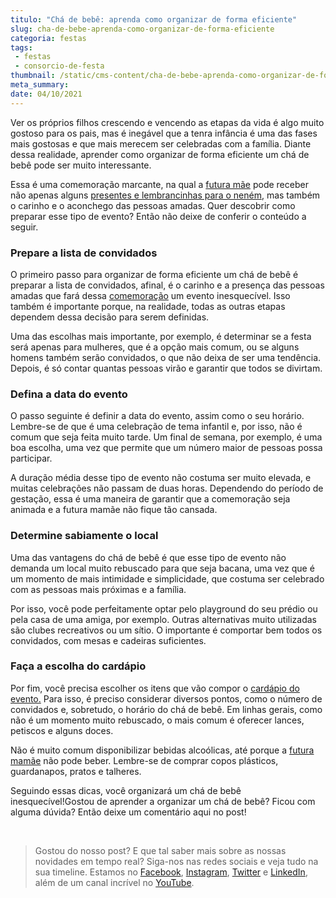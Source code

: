```yaml
---
titulo: "Chá de bebê: aprenda como organizar de forma eficiente"
slug: cha-de-bebe-aprenda-como-organizar-de-forma-eficiente
categoria: festas
tags:
 - festas
 - consorcio-de-festa
thumbnail: /static/cms-content/cha-de-bebe-aprenda-como-organizar-de-forma-eficiente.jpeg
meta_summary: 
date: 04/10/2021
---
```

Ver os próprios filhos crescendo e vencendo as etapas da vida é algo muito gostoso para os pais, mas é inegável que a tenra infância é uma das fases mais gostosas e que mais merecem ser celebradas com a família. Diante dessa realidade, aprender como organizar de forma eficiente um chá de bebê pode ser muito interessante.

Essa é uma comemoração marcante, na qual a [futura mãe](https://www.embracon.com.br/blog/bebe-chegando-prepare-o-orcamento-familiar) pode receber não apenas alguns [presentes e lembrancinhas para o neném](https://www.embracon.com.br/blog/saiba-o-que-e-tendencia-em-decoracao-de-quarto-de-crianca), mas também o carinho e o aconchego das pessoas amadas. Quer descobrir como preparar esse tipo de evento? Então não deixe de conferir o conteúdo a seguir.

### Prepare a lista de convidados

O primeiro passo para organizar de forma eficiente um chá de bebê é preparar a lista de convidados, afinal, é o carinho e a presença das pessoas amadas que fará dessa [comemoração](https://www.embracon.com.br/blog/confira-as-tendencias-em-decoracao-de-festa-infantil) um evento inesquecível. Isso também é importante porque, na realidade, todas as outras etapas dependem dessa decisão para serem definidas.

Uma das escolhas mais importante, por exemplo, é determinar se a festa será apenas para mulheres, que é a opção mais comum, ou se alguns homens também serão convidados, o que não deixa de ser uma tendência. Depois, é só contar quantas pessoas virão e garantir que todos se divirtam.

### Defina a data do evento

O passo seguinte é definir a data do evento, assim como o seu horário. Lembre-se de que é uma celebração de tema infantil e, por isso, não é comum que seja feita muito tarde. Um final de semana, por exemplo, é uma boa escolha, uma vez que permite que um número maior de pessoas possa participar.

A duração média desse tipo de evento não costuma ser muito elevada, e muitas celebrações não passam de duas horas. Dependendo do período de gestação, essa é uma maneira de garantir que a comemoração seja animada e a futura mamãe não fique tão cansada.

### Determine sabiamente o local

Uma das vantagens do chá de bebê é que esse tipo de evento não demanda um local muito rebuscado para que seja bacana, uma vez que é um momento de mais intimidade e simplicidade, que costuma ser celebrado com as pessoas mais próximas e a família.

Por isso, você pode perfeitamente optar pelo playground do seu prédio ou pela casa de uma amiga, por exemplo. Outras alternativas muito utilizadas são clubes recreativos ou um sítio. O importante é comportar bem todos os convidados, com mesas e cadeiras suficientes.

### Faça a escolha do cardápio

Por fim, você precisa escolher os itens que vão compor o [cardápio do evento.](https://www.embracon.com.br/blog/4-conselhos-para-escolher-o-menu-de-festa-de-casamento) Para isso, é preciso considerar diversos pontos, como o número de convidados e, sobretudo, o horário do chá de bebê. Em linhas gerais, como não é um momento muito rebuscado, o mais comum é oferecer lances, petiscos e alguns doces.

Não é muito comum disponibilizar bebidas alcoólicas, até porque a [futura mamãe](https://www.embracon.com.br/blog/como-se-preparar-para-a-chegada-do-bebe) não pode beber. Lembre-se de comprar copos plásticos, guardanapos, pratos e talheres.

Seguindo essas dicas, você organizará um chá de bebê inesquecível!Gostou de aprender a organizar um chá de bebê? Ficou com alguma dúvida? Então deixe um comentário aqui no post!

‍

> Gostou do nosso post? E que tal saber mais sobre as nossas novidades em tempo real? Siga-nos nas redes sociais e veja tudo na sua timeline. Estamos no [Facebook](https://www.facebook.com/embracon/), [Instagram](https://www.instagram.com/embraconoficial/), [Twitter](https://twitter.com/embracon) e [LinkedIn](https://www.linkedin.com/company/1018875/), além de um canal incrível no [YouTube](https://www.youtube.com/channel/UCL-Y0mv9zc73Iek48NLUBzQ).

‍
